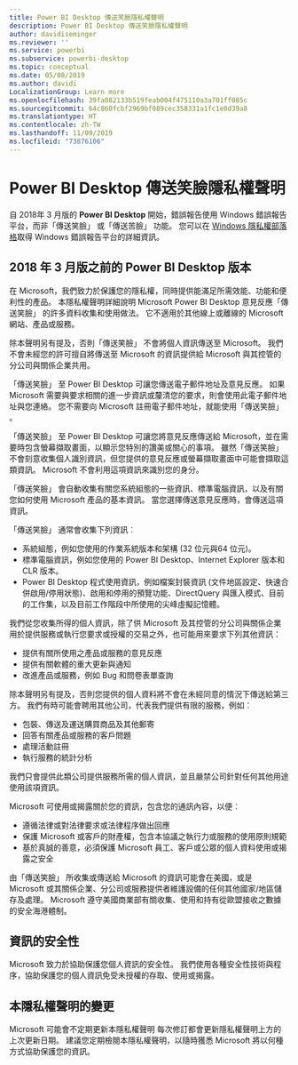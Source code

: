 ```yaml
---
title: Power BI Desktop 傳送笑臉隱私權聲明
description: Power BI Desktop 傳送笑臉隱私權聲明
author: davidiseminger
ms.reviewer: ''
ms.service: powerbi
ms.subservice: powerbi-desktop
ms.topic: conceptual
ms.date: 05/08/2019
ms.author: davidi
LocalizationGroup: Learn more
ms.openlocfilehash: 39fa082133b519feab004f475110a3a701ff085c
ms.sourcegitcommit: 64c860fcbf2969bf089cec358331a1fc1e0d39a8
ms.translationtype: HT
ms.contentlocale: zh-TW
ms.lasthandoff: 11/09/2019
ms.locfileid: "73876106"
---
```

# <a name="power-bi-desktop-send-a-smile-privacy-statement"></a>Power BI Desktop 傳送笑臉隱私權聲明

自 2018年 3 月版的 **Power BI Desktop** 開始，錯誤報告使用 Windows 錯誤報告平台，而非「傳送笑臉」  或「傳送苦臉」  功能。 您可以在 [Windows 隱私權部落格](https://blogs.windows.com/windowsexperience/2018/01/24/microsoft-introduces-new-privacy-tools-ahead-of-data-privacy-day/)取得 Windows 錯誤報告平台的詳細資訊。 

## <a name="for-versions-of-power-bi-desktop-prior-to-march-2018"></a>2018 年 3 月版之前的 Power BI Desktop 版本

在 Microsoft，我們致力於保護您的隱私權，同時提供能滿足所需效能、功能和便利性的產品。 本隱私權聲明詳細說明 Microsoft Power BI Desktop 意見反應「傳送笑臉」  的許多資料收集和使用做法。 它不適用於其他線上或離線的 Microsoft 網站、產品或服務。

除本聲明另有提及，否則「傳送笑臉」  不會將個人資訊傳送至 Microsoft。 我們不會未經您的許可擅自將傳送至 Microsoft 的資訊提供給 Microsoft 與其控管的分公司與關係企業共用。

「傳送笑臉」  至 Power BI Desktop 可讓您傳送電子郵件地址及意見反應。 如果 Microsoft 需要與要求相關的進一步資訊或釐清您的要求，則會使用此電子郵件地址與您連絡。 您不需要向 Microsoft 註冊電子郵件地址，就能使用「傳送笑臉」  。

「傳送笑臉」  至 Power BI Desktop 可讓您將意見反應傳送給 Microsoft，並在需要時包含螢幕擷取畫面，以顯示您特別的讚美或關心的事項。 雖然「傳送笑臉」  不會刻意收集個人識別資訊，但您提供的意見反應或螢幕擷取畫面中可能會擷取這類資訊。 Microsoft 不會利用這項資訊來識別您的身分。

「傳送笑臉」  會自動收集有關您系統組態的一些資訊、標準電腦資訊，以及有關您如何使用 Microsoft 產品的基本資訊。 當您選擇傳送意見反應時，會傳送這項資訊。

「傳送笑臉」  通常會收集下列資訊︰

* 系統組態，例如您使用的作業系統版本和架構 (32 位元與64 位元)。
* 標準電腦資訊，例如您使用的 Power BI Desktop、Internet Explorer 版本和 CLR 版本。
* Power BI Desktop 程式使用資訊，例如檔案封裝資訊 (文件地區設定、快速合併啟用/停用狀態)、啟用和停用的預覽功能、DirectQuery 與匯入模式、目前的工作集，以及目前工作階段中所使用的尖峰虛擬記憶體。

我們從您收集所得的個人資訊，除了供 Microsoft 及其控管的分公司與關係企業用於提供服務或執行您要求或授權的交易之外，也可能用來要求下列其他資訊：

* 提供有關所使用之產品或服務的意見反應
* 提供有關軟體的重大更新與通知
* 改進產品或服務，例如 Bug 和問卷表單查詢

除本聲明另有提及，否則您提供的個人資料將不會在未經同意的情況下傳送給第三方。 我們有時可能會聘用其他公司，代表我們提供有限的服務，例如︰

* 包裝、傳送及運送購買商品及其他郵寄
* 回答有關產品或服務的客戶問題
* 處理活動註冊
* 執行服務的統計分析

我們只會提供此類公司提供服務所需的個人資訊，並且嚴禁公司針對任何其他用途使用該項資訊。

Microsoft 可使用或揭露關於您的資訊，包含您的通訊內容，以便︰

* 遵循法律或對法律要求或法律程序做出回應
* 保護 Microsoft 或客戶的財產權，包含本協議之執行力或服務的使用原則規範
* 基於真誠的善意，必須保護 Microsoft 員工、客戶或公眾的個人資料使用或揭露之安全

由「傳送笑臉」  所收集或傳送給 Microsoft 的資訊可能會在美國，或是 Microsoft 或其關係企業、分公司或服務提供者維護設備的任何其他國家/地區儲存及處理。 Microsoft 遵守美國商業部有關收集、使用和持有從歐盟接收之數據的安全海港體制。

## <a name="security-of-your-information"></a>資訊的安全性
Microsoft 致力於協助保護您個人資訊的安全性。 我們使用各種安全性技術與程序，協助保護您的個人資訊免受未授權的存取、使用或揭露。

## <a name="changes-to-this-privacy-statement"></a>本隱私權聲明的變更
Microsoft 可能會不定期更新本隱私權聲明 每次修訂都會更新隱私權聲明上方的上次更新日期。 建議您定期檢閱本隱私權聲明，以隨時獲悉 Microsoft 將以何種方式協助保護您的資訊。

